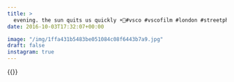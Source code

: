 ```yaml
---
title: >
  evening. the sun quits us quickly ☀️💨#vsco #vscofilm #london #streetphotography
date: 2016-10-03T17:32:07+00:00

image: "/img/1ffa431b5483be051084c08f6443b7a9.jpg"
draft: false
instagram: true
---
```


{{<photo src="/img/1ffa431b5483be051084c08f6443b7a9.jpg">}}
